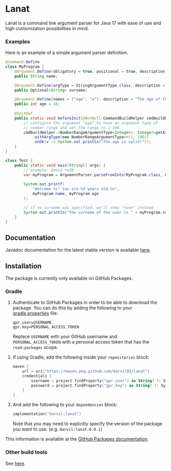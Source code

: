 # Lanat

Lanat is a command line argument parser for Java 17 with ease  of use and high customization
possibilities in mind.

### Examples
Here is an example of a simple argument parser definition.

```java
@Command.Define
class MyProgram {
	@Argument.Define(obligatory = true, positional = true, description = "The name of the user.")
	public String name;

	@Argument.Define(argType = StringArgumentType.class, description = "The surname of the user.")
	public Optional<String> surname;

	@Argument.Define(names = {"age", "a"}, description = "The age of the user.", prefix = '+')
	public int age = 18;
	
	@InitDef
	public static void beforeInit(@NotNull CommandBuildHelper cmdBuildHelper) {
		// configure the argument "age" to have an argument type of
		// number range and set the range to 1-100
		cmdBuildHelper.<NumberRangeArgumentType<Integer>, Integer>getArgument("age")
			.withArgType(new NumberRangeArgumentType<>(1, 100))
			.onOk(v -> System.out.println("The age is valid!"));
	}
}

class Test {
	public static void main(String[] args) {
		// example: david +a20
		var myProgram = ArgumentParser.parseFromInto(MyProgram.class, CLInput.from(args));
		
		System.out.printf(
			"Welcome %s! You are %d years old.%n",
			myProgram.name, myProgram.age
		);

		// if no surname was specified, we'll show "none" instead
		System.out.println("The surname of the user is " + myProgram.surname.orElse("none"));
	}
}
```

## Documentation

Javadoc documentation for the latest stable version is available [here](https://darvil82.github.io/Lanat/).


## Installation

The package is currently only available on GitHub Packages.

### Gradle

1. Authenticate to GitHub Packages in order to be able to download the package. You can do this by adding the following to your [gradle.properties](https://docs.gradle.org/current/userguide/build_environment.html#sec:gradle_configuration_properties) file:

	```
	gpr.user=USERNAME
	gpr.key=PERSONAL_ACCESS_TOKEN
	```

	Replace `USERNAME` with your GitHub username and `PERSONAL_ACCESS_TOKEN` with a personal access token that has the `read:packages` scope.

2. If using Gradle, add the following inside your `repositories` block:

    ```kotlin
    maven {
        url = uri("https://maven.pkg.github.com/darvil82/lanat")
        credentials {
            username = project.findProperty("gpr.user") as String? ?: System.getenv("CI_GITHUB_USERNAME")
            password = project.findProperty("gpr.key") as String? ?: System.getenv("CI_GITHUB_PASSWORD")
        }
    }
    ```

3. And add the following to your `dependencies` block:

    ```kotlin
    implementation("darvil:lanat")
    ```

    Note that you may need to explicitly specify the version of the package you want to use. (e.g. `darvil:lanat:0.0.1`)

This information is available at the [GitHub Packages documentation](https://docs.github.com/en/packages/working-with-a-github-packages-registry/working-with-the-gradle-registry#using-a-published-package).

### Other build tools

See [here](https://docs.github.com/en/packages/working-with-a-github-packages-registry).
